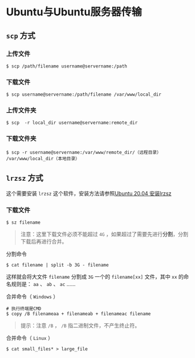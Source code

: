 # Ubuntu与Ubuntu服务器传输

## `scp` 方式

### 上传文件

``` shell
$ scp /path/filename username@servername:/path   
```

### 下载文件

``` shell
$ scp username@servername:/path/filename /var/www/local_dir
```

### 上传文件夹

``` shell
$ scp  -r local_dir username@servername:remote_dir
```

### 下载文件夹

``` shell
$ scp -r username@servername:/var/www/remote_dir/（远程目录） /var/www/local_dir（本地目录）
```

## `lrzsz` 方式

这个需要安装 `lrzsz` 这个软件，安装方法请参照[Ubuntu 20.04 安装lrzsz](../20.04/软件安装/安装lrzsz.md)

### 下载文件

``` shell
$ sz filename
```

> 注意：这里下载文件必须不能超过 `4G` ，如果超过了需要先进行**分割**，分割下载后再进行合并。

分割命令

``` shell
$ cat filename | split -b 3G - filename
```

这样就会将大文件 `filename` 分割成 `3G` 一个的 `filename[xx]` 文件，其中 `xx` 的命名规则是： `aa` 、 `ab` 、 `ac` ……

合并命令（ `Windows` ）

``` shell
# 执行终端是CMD
$ copy /B filenameaa + filenameab + filenameac filename
```

> 提示：注意 `/B` ， `/B` 指二进制文件，不产生终止符。

合并命令（ `Linux` ）

``` shell
$ cat small_files* > large_file
```

